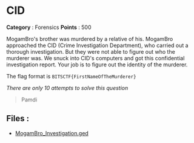 # CID

**Category** : Forensics
**Points** : 500

MogamBro's brother was murdered by a relative of his. MogamBro approached the CID (Crime Investigation Department), who carried out a thorough investigation. But they were not able to figure out who the murderer was. We snuck into CID's computers and got this confidential investigation report. Your job is to figure out the identity of the murderer. 

The flag format is `BITSCTF{FirstNameOfTheMurderer}`

*There are only 10 attempts to solve this question*
> Pamdi

## Files : 
 - [MogamBro_Investigation.ged](./MogamBro_Investigation.ged)


